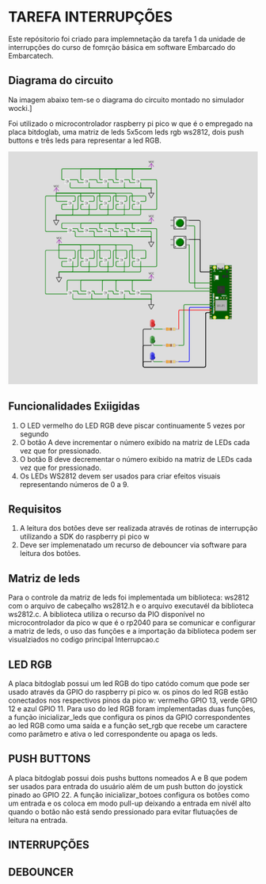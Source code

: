 # TAREFA INTERRUPÇÕES

Este repósitorio foi criado para implemnetação da tarefa 1 da unidade de interrupções do curso de fomrção básica em software Embarcado do Embarcatech.

## Diagrama do circuito

Na imagem abaixo tem-se o diagrama do circuito montado no simulador wocki.]

 Foi  utilizado o microcontrolador raspberry pi pico w que é o empregado na placa bitdoglab, uma matriz de leds 5x5com leds rgb ws2812, dois push buttons e três leds para representar a led RGB.

![img](https://github.com/ALrEcompUefs/Tarefa_Interrupcao/blob/main/img/img1.png?raw=true "diagrama do circuito")

## Funcionalidades Exiigidas

1. O LED vermelho do LED RGB deve piscar continuamente 5 vezes por segundo
2. O botão A deve incrementar o número exibido na matriz de LEDs cada vez que for pressionado.
3. O botão B deve decrementar o número exibido na matriz de LEDs cada vez que for pressionado.
4. Os LEDs WS2812 devem ser usados para criar efeitos visuais representando números de 0 a 9.


## Requisitos

1. A leitura dos botões deve ser realizada através de rotinas de interrupção utilizando a SDK do raspberry pi pico w
2. Deve ser implemenatado um recurso de debouncer via software para leitura dos botões.

## Matriz de leds

Para o controle da matriz de leds foi implementada um biblioteca: ws2812 com o arquivo de cabeçalho ws2812.h e o arquivo executavél da biblioteca ws2812.c. A biblioteca utiliza o recurso da PIO disponível no microcontrolador da pico w que é o rp2040 para se comunicar e configurar a matriz de leds, o uso das funções e a importação da biblioteca podem ser visualziados no codigo principal Interrupcao.c

## LED RGB

A placa bitdoglab possui um led RGB do tipo catódo comum que pode ser usado através da GPIO do raspberry pi pico w. os pinos do led RGB estão conectados nos respectivos pinos da pico w: vermelho GPIO 13, verde GPIO 12 e azul GPIO 11. Para uso do led RGB foram implementadas duas funções, a função inicializar_leds que configura os pinos da GPIO correspondentes ao led RGB como uma saída e a função set_rgb que recebe um caractere como parâmetro e ativa o led correspondente ou apaga os leds.

## PUSH BUTTONS

A placa bitdoglab possui dois pushs buttons nomeados A e B que podem ser usados para entrada do usuário além de um push button do  joystick pinado ao GPIO 22.  A função inicializar_botoes configura os botões como um entrada e os coloca em modo pull-up deixando a entrada em nivél alto quando o botão não está sendo pressionado para evitar flutuações de leitura na entrada.

## INTERRUPÇÕES

## DEBOUNCER
